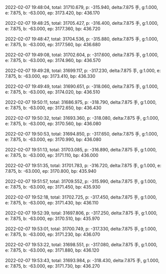 2022-02-07 19:48:04, total: 31710.679, p: -315.940, delta:7.875 手, g:1.000, e: 7.875, b: -63.000, ep: 3173.420, bp: 436.170

2022-02-07 19:48:25, total: 31705.427, p: -316.400, delta:7.875 手, g:1.000, e: 7.875, b: -63.000, ep: 3177.360, bp: 436.720

2022-02-07 19:48:47, total: 31704.536, p: -315.880, delta:7.875 手, g:1.000, e: 7.875, b: -63.000, ep: 3177.560, bp: 436.680

2022-02-07 19:49:08, total: 31702.604, p: -317.600, delta:7.875 手, g:1.000, e: 7.875, b: -63.000, ep: 3174.960, bp: 436.570

2022-02-07 19:49:28, total: 31699.117, p: -317.230, delta:7.875 手, g:1.000, e: 7.875, b: -63.000, ep: 3173.410, bp: 436.330

2022-02-07 19:49:49, total: 31690.651, p: -318.060, delta:7.875 手, g:1.000, e: 7.875, b: -63.000, ep: 3174.020, bp: 436.510

2022-02-07 19:50:11, total: 31686.975, p: -318.790, delta:7.875 手, g:1.000, e: 7.875, b: -63.000, ep: 3172.650, bp: 436.430

2022-02-07 19:50:32, total: 31693.360, p: -318.080, delta:7.875 手, g:1.000, e: 7.875, b: -63.000, ep: 3170.560, bp: 436.080

2022-02-07 19:50:53, total: 31694.850, p: -317.650, delta:7.875 手, g:1.000, e: 7.875, b: -63.000, ep: 3170.990, bp: 436.080

2022-02-07 19:51:13, total: 31703.085, p: -316.890, delta:7.875 手, g:1.000, e: 7.875, b: -63.000, ep: 3171.110, bp: 436.000

2022-02-07 19:51:35, total: 31701.783, p: -316.720, delta:7.875 手, g:1.000, e: 7.875, b: -63.000, ep: 3170.800, bp: 435.940

2022-02-07 19:51:57, total: 31709.552, p: -315.990, delta:7.875 手, g:1.000, e: 7.875, b: -63.000, ep: 3171.450, bp: 435.930

2022-02-07 19:52:18, total: 31702.725, p: -317.450, delta:7.875 手, g:1.000, e: 7.875, b: -63.000, ep: 3171.430, bp: 436.110

2022-02-07 19:52:39, total: 31697.806, p: -317.250, delta:7.875 手, g:1.000, e: 7.875, b: -63.000, ep: 3170.510, bp: 435.970

2022-02-07 19:53:01, total: 31700.749, p: -317.330, delta:7.875 手, g:1.000, e: 7.875, b: -63.000, ep: 3171.230, bp: 436.070

2022-02-07 19:53:22, total: 31698.551, p: -317.080, delta:7.875 手, g:1.000, e: 7.875, b: -63.000, ep: 3171.880, bp: 436.120

2022-02-07 19:53:43, total: 31693.984, p: -318.430, delta:7.875 手, g:1.000, e: 7.875, b: -63.000, ep: 3171.730, bp: 436.270